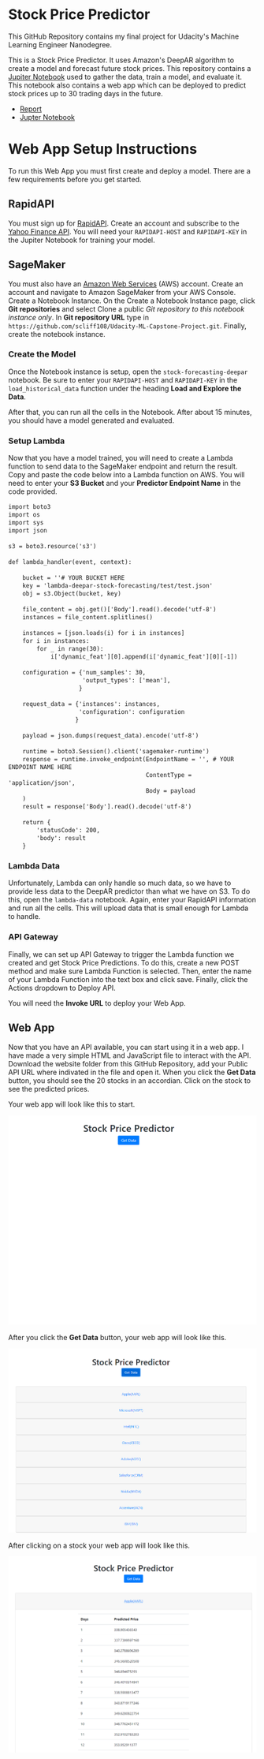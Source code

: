 # Stock Price Predictor

This GitHub Repository contains my final project for Udacity's Machine Learning Engineer Nanodegree.

This is a Stock Price Predictor. It uses Amazon's DeepAR algorithm to create a model and forecast future stock prices. This repository contains a [Jupiter Notebook](./stock-forecasting-deepar.ipynb) used to gather the data, train a model, and evaluate it. This notebook also contains a web app which can be deployed to predict stock prices up to 30 trading days in the future.

- [Report](./report.pdf)
- [Jupter Notebook](./stock-forecasting-deepar.ipynb)

# Web App Setup Instructions

To run this Web App you must first create and deploy a model. There are a few requirements before you get started.

## RapidAPI

You must sign up for [RapidAPI](https://rapidapi.com/). Create an account and subscribe to the [Yahoo Finance API](https://rapidapi.com/apidojo/api/yahoo-finance1). You will need your `RAPIDAPI-HOST` and `RAPIDAPI-KEY` in the Jupiter Notebook for training your model.

## SageMaker

You must also have an [Amazon Web Services](https://aws.amazon.com/) (AWS) account. Create an account and navigate to Amazon SageMaker from your AWS Console. Create a Notebook Instance. On the Create a Notebook Instance page, click **Git repositories** and select Clone a public *Git repository to this notebook instance only*. In **Git repository URL** type in `https://github.com/scliff108/Udacity-ML-Capstone-Project.git`. Finally, create the notebook instance.

### Create the Model

Once the Notebook instance is setup, open the `stock-forecasting-deepar` notebook. Be sure to enter your `RAPIDAPI-HOST` and `RAPIDAPI-KEY` in the `load_historical_data` function under the heading **Load and Explore the Data**. 

After that, you can run all the cells in the Notebook. After about 15 minutes, you should have a model generated and evaluated.

### Setup Lambda

Now that you have a model trained, you will need to create a Lambda function to send data to the SageMaker endpoint and return the result. Copy and paste the code below into a Lambda function on AWS. You will need to enter your **S3 Bucket** and your **Predictor Endpoint Name** in the code provided.

```
import boto3
import os
import sys
import json

s3 = boto3.resource('s3')

def lambda_handler(event, context):
    
    bucket = ''# YOUR BUCKET HERE
    key = 'lambda-deepar-stock-forecasting/test/test.json'
    obj = s3.Object(bucket, key)
    
    file_content = obj.get()['Body'].read().decode('utf-8')
    instances = file_content.splitlines()
    
    instances = [json.loads(i) for i in instances]
    for i in instances:
        for _ in range(30):
            i['dynamic_feat'][0].append(i['dynamic_feat'][0][-1])
    
    configuration = {'num_samples': 30,
                     'output_types': ['mean'],
                    }
                    
    request_data = {'instances': instances,
                    'configuration': configuration
                   }

    payload = json.dumps(request_data).encode('utf-8')

    runtime = boto3.Session().client('sagemaker-runtime')
    response = runtime.invoke_endpoint(EndpointName = '', # YOUR ENDPOINT NAME HERE
                                       ContentType = 'application/json',
                                       Body = payload
    )
    result = response['Body'].read().decode('utf-8')

    return {
        'statusCode': 200,
        'body': result
    }

```

### Lambda Data

Unfortunately, Lambda can only handle so much data, so we have to provide less data to the DeepAR predictor than what we have on S3. To do this, open the `lambda-data` notebook. Again, enter your RapidAPI information and run all the cells. This will upload data that is small enough for Lambda to handle.

### API Gateway

Finally, we can set up API Gateway to trigger the Lambda function we created and get Stock Price Predictions. To do this, create a new POST method and make sure Lambda Function is selected. Then, enter the name of your Lambda Function into the text box and click save. Finally, click the Actions dropdown to Deploy API.

You will need the **Invoke URL** to deploy your Web App.

## Web App

Now that you have an API available, you can start using it in a web app. I have made a very simple HTML and JavaScript file to interact with the API. Download the website folder from this GitHub Repository, add your Public API URL where indivated in the file and open it. When you click the **Get Data** button, you should see the 20 stocks in an accordian. Click on the stock to see the predicted prices.

Your web app will look like this to start.

![Image of Web App before hitting Get Data Button](./images/webapp-blank-snip.PNG)

After you click the **Get Data** button, your web app will look like this.

![Image of Web App after hitting Get Data Button](./images/webapp-snip.PNG)

After clicking on a stock your web app will look like this.

![Image of Web App after clicking on a stock](./images/webapp-stock-snip.PNG)
